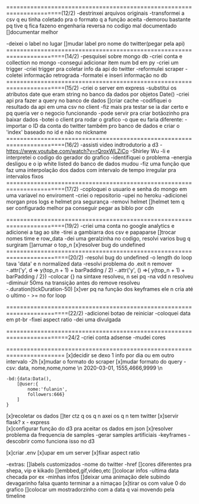 ======================================================================(12/2)
-destrinxei arquivos originais
-transformei a csv q eu tinha coletado pra o formato q a função aceita
    -demorou bastante pq tive q fica fazeno engenharia reversa no codigo mal documentado
        []documentar melhor

-deixei o label no lugar
    []mudar label pro nome do twitter(pegar pela api)
=======================================================================(14/2)
-pesquisei sobre mongo db
-criei conta e collection no mongo
-consegui adicionar item num bd em py
-criei um trigger
-criei trigger pra coletar info da api do twitter
-reformulei scraper
-coletei informação retrograda
-formatei e inseri informação no db
=======================================================================(15/2)
-criei o server em express
-substitui os atributos date que eram string no banco da dados por objetos Date()
-criei api pra fazer a query no banco de dados
    []criar cache
-codifiquei o resultado da api em uma csv no client
    -fiz mais pra testar se ia dar certo e pq queria ver o negocio funcionando
    -pode servir pra criar botãozinho pra baixar dados
-botei o client pra rodar o grafico
-o que eu faria diferente:
    - importar o ID da conta do twitter também pro banco de dados
        e criar o 'index' baseado no id e não no nickname
=======================================================================(16/2)
-assisti video indtrodutorio a d3
    -https://www.youtube.com/watch?v=rQroxWLZiCo
    -Shirley Wu
-li e interpretei o codigo do gerador do grafico
-identifiquei o problema
-energia desligou e o ip white listed do banco de dados mudou
-fiz uma função que faz uma interpolação dos dados com intervalo de tempo irregular pra intervalos fixos
=======================================================================(17/2)
-coploquei o usuario e senha do mongo em uma variavel no enviroment
-criei o repositorio
-upei no heroku
-adicionei morgan pros logs e helmet pra segurança
    -removi helmet
    []helmet tem q ser configurado melhor pa conseguir pegar as biblo por cdn

=======================================================================(19/2)
-criei uma conta no google analytics e adicionei a tag ao site
-tirei a gambiarra dos csv e papaparse
    []trocar nomes time e row_data
-dei uma geralzinha no codigo, resolvi varios bug q surgiram
    []arrumar o top_n
    [x]resolver bug do undefined
========================================================================(20/2)
-resolvi bug do undefined
    -o length do loop tava 'data' e n normalized data
-resolvi problema do .exit n remover
    -.attr('y', d => y(top_n + 1) + barPadding / 2)
    -.attr('y', () =>{ y(top_n + 1) + barPadding / 2})
    -colocar {} na sintaxe resolveu, n sei pq
    -na vdd n resolveu
    -diminuir 50ms na transição antes do remove resolveu
    -.duration(tickDuration-50)
[x]ver pq na função dos keyframes ele n cria até o ultimo
    - >= no for loop

========================================================================(22/2)
-adicionei botao de reiniciar
-coloquei data em pt-br
-fixei aspect ratio
-dei uma divulgada

========================================================================24/2
-criei conta adsense
-mudei cores

=======================================================================
[x]decidir se dexo 1 info por dia ou em outro intervalo
    -2h
[x]mudar o formato do scraper
[x]mudar formato do query
    -csv:   data,       nome,nome,nome \n
            2020-03-01, 1555,4666,9999 \n

    -bd:{data:Data(), 
        [@user:{    
            nome:'fulanin',
            followers:666}
        ]
    }
[x]recoletar os dados
[]ter ctz q os q n axei os q n tem twitter
[x]servir
    flask?
    x - express    
[x]configurar função do d3 pra aceitar os dados em json
[x]resolver problema da frequencia de samples
    -gerar samples artificiais
    -keyframes
        -descobrir como funciona isso no d3

[x]criar .env
[x]upar em um server
[x]fixar aspect ratio


-extras:
    []labels customizados
        -nome do twitter
        -href
    []cores diferentes pra shepa, vip e kikado
    []embbed,gif,video,etc
    []colocar infos
        -ultima data checada por ex
        -minhas infos 
    []deixar uma animação dele subindo devagarinho falsa quanto terminar a a nimaçao
    [x]tirar os com value 0 do grafico
    []colocar um mostradorzinho com a data q vai movendo pela timeline
    